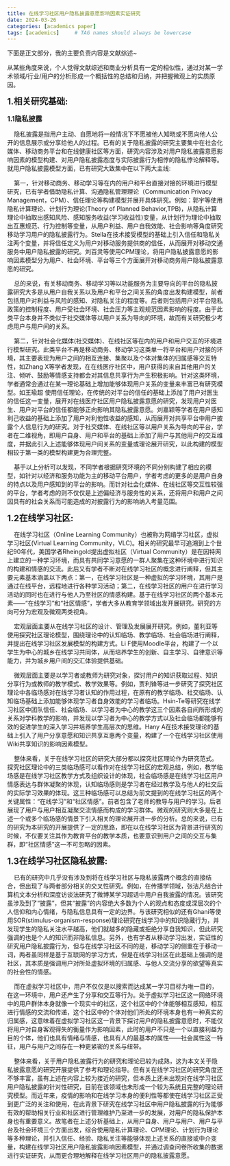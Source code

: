 ```yaml
---
title: 在线学习社区用户隐私披露意愿影响因素实证研究
date: 2024-03-26
categories: [academics paper]
tags: [academics]     # TAG names should always be lowercase
---
```


下面是正文部分，我的主要负责内容是文献综述~

从某些角度来说，个人觉得文献综述和商业分析具有一定的相似性，通过对某一学术领域/行业/用户的分析形成一个概括性的总结和归纳，并把握微观上的实质原因。

<span style="font-size: 20px;font-weight:bold">1.相关研究基础:</span>

<span style="font-size: 16px;font-weight:bold">1.1隐私披露</span>

&nbsp;&nbsp;&nbsp;&nbsp;隐私披露是指用户主动、自愿地将一般情况下不愿被他人知晓或不愿向他人公开的信息展示或分享给他人的过程。已有的关于隐私披露的研究主要集中在社会化媒体、移动商务平台和在线健康社区等方面，研究内容涉及对用户隐私披露意愿影响因素的模型构建、对用户隐私披露态度与实际披露行为相悖的隐私悖论解释等。就用户隐私披露模型方面，已有研究大致集中在以下两大主线:

&nbsp;&nbsp;&nbsp;&nbsp;第一，针对移动商务、移动学习等在内的用户和平台直接对接的环境进行模型研究，已有学者借助隐私计算、沟通隐私管理理论（Communication Privacy Management，CPM）、信任理论等构建模型并展开具体研究。例如：郭宇等使用隐私计算理论、计划行为理论(Theory of Planned Behavior,TPB)，从隐私计算理论中抽取出感知风险、感知服务收益(学习收益性)变量，从计划行为理论中抽取出互惠规范、行为控制等变量，从用户利益、用户自我效能、社会影响等角度研究移动学习用户的隐私披露行为。Stella在技术接受模型的基础上引入信任和隐私关注两个变量，并将信任定义为用户对移动服务提供商的信任，从而展开对移动交通服务中用户隐私披露的研究。刘百灵等使用CPM理论，将用户隐私披露意愿的影响因素模型分为用户、社会环境、平台等三个方面展开对移动商务用户隐私披露意愿的研究。

&nbsp;&nbsp;&nbsp;&nbsp;总的来说，有关移动商务、移动学习等以功能服务为主要导向的平台的隐私披露研究大多是从用户自我关系以及用户和平台之间关系的角度出发构建模型，前者包括用户对利益与风险的感知、对隐私关注的程度等。后者则包括用户对平台隐私政策的控制程度、用户受社会环境、社会压力等主观规范因素影响的程度。由于此类平台本身并不类似于社交媒体等以用户关系为导向的环境，故而有关研究极少考虑用户与用户间的关系。

&nbsp;&nbsp;&nbsp;&nbsp;第二，针对社会化媒体(社交媒体)、在线社区等在内的用户和用户交互的环境进行模型研究。此类平台不再是移动商务、移动学习这类单一将平台和用户对接的环境，其主要表现为用户之间的相互连接、集聚以及个体对集体的归属感等交互特性，如Zhang X等学者发现，在在线医疗社区中，用户获得的来自其他用户的关注、倾听、鼓励等情感支持都会对其信息共享行为产生积极影响。针对这类环境，学者通常会通过在某一理论基础上增加能够体现用户关系的变量来丰富已有研究模型。如王瑜超 使用信任理论，在传统的对平台的信任的基础上添加了用户对医生的信任这一变量，展开对在线医疗社区用户隐私披露意愿的研究，发现用户对医生、用户对平台的信任都能够正向影响其隐私披露意愿。刘嘉颖等学者在用户感知利己收益的基础上添加了用户对利他性收益的感知，从而展开对共享平台中用户披露个人信息行为的研究。对于社交媒体、在线社区等以用户关系为导向的平台，学者在二维视角，即用户自身、用户和平台的基础上添加了用户与其他用户的交互维度，并据此引入上述能够体现用户间关系的变量或理论展开研究，以此构建的模型相较于第一类的模型构建更为合理完整。

&nbsp;&nbsp;&nbsp;&nbsp;基于以上分析可以发现，不同学者根据研究环境的不同分别构建了相应的模型，如针对以经济和服务功能为主的移动平台用户，学者考虑的更多的是用户自身的特点以及用户感知到的平台的影响。而针对社会化媒体、在线社区等交互性较强的平台，学者考虑的则不仅仅是上述偏经济与服务性的关系，还将用户和用户之间因具有的社会关系而可能造成的对披露行为的影响纳入考量范围。

<span style="font-size: 20px;font-weight:bold">1.2在线学习社区:</span>

&nbsp;&nbsp;&nbsp;&nbsp;在线学习社区（Online Learning Community）也被称为网络学习社区，虚拟学习社区(Virtual Learning Community，VLC)。相关的研究最早可追溯到上个世纪90年代，美国学者Rheingold提出虚拟社区（Virtual Community）是在因特网上建立的一种学习环境，而具有共同学习意愿的一群人聚集在这种环境中进行知识的构建和情感的交流。此后又有学者不断对在线学习社区的概念进行阐释，但其主要元素基本涵盖以下两点：第一，在线学习社区是一种虚拟的学习环境，其用户是通过在线平台，远程地进行各种学习活动；第二，在线学习社区的用户在进行学习活动的同时也在进行与他人乃至社区的情感构建。基于在线学习社区的两个基本元素——“在线学习”和“社区情感”，学者大多从教育学领域出发开展研究。研究的方向可分为宏观及微观两类视角。

&nbsp;&nbsp;&nbsp;&nbsp;宏观层面主要从在线学习社区的设计、管理及发展展开研究。例如，董利亚等使用探究社区理论模型，围绕理论中的认知临场、教学临场、社会临场进行阐释，并提出在线学习社区发展模型的构建方式。Li F使用Moodle平台，构建了一个以学生为中心的城乡在线学习共同体，从而培养学生的创新、自主学习、自律意识等能力，并为城乡用户间的交汇体验提供基础。

&nbsp;&nbsp;&nbsp;&nbsp;微观层面主要是以学习者或教师为研究对象，探讨用户的知识获取过程、知识分享行为或教师的教学模式、教学效果等。例如，贾利锋等进一步研究了探究社区理论中各临场感对在线学习者认知的作用过程，在原有的教学临场、社交临场、认知临场基础上添加能够体现学习者自身效能的学习者临场。Hsin-Te等研究在线学习社区中团队信任、社会临场、以学习者为中心的教学这三个因素各自间所形成的关系对学科教学的影响，并发现以学习者为中心的教学方式以及社会临场都能够有效的促进学生的深入学习并培养学生高层次的思维。Hany A在技术接受理论的基础上引入了用户分享意愿和知识共享互惠两个变量，构建了一个在线学习社区使用Wiki共享知识的影响因素模型。

&nbsp;&nbsp;&nbsp;&nbsp;整体来看，关于在线学习社区的研究大部分都以探究社区理论作为研究范式。探究社区理论中的三类临场感可以看作对在线学习社区的宏观总结，例如，教学临场感是在线学习社区教学方式及组织设计的体现，社会临场感是在线学习社区用户情感表达与群体凝聚的体现，认知临场感则是学习者在经过教学及与他人的社交后的实际学习效果的体现。这三种临场感可以总结为前文提到的在线学习社区的两个关键属性：“在线学习”和“社区情感”。前者包含了老师的教导与用户的学习。后者展现了用户与用户相互凝聚交流情感而构成的学习群体。微观的研究则大多是在上述一个或多个临场感的情景下引入相关的理论展开进一步的分析。总的来说，已有的研究为本研究的开展提供了一定的思路，即在以在线学习社区为背景进行研究的时候，不仅要关注其作为教育平台的教学本质，也要意识到用户之间的交互与集群，即“社区情感”这一不可忽略的因素。

<span style="font-size: 20px;font-weight:bold">1.3在线学习社区隐私披露:</span>

&nbsp;&nbsp;&nbsp;&nbsp;已有的研究中几乎没有涉及到将在线学习社区与隐私披露两个概念的直接结合，但出现了与两者部分相关的交叉性研究。例如，在传播学领域，张洁凡结合计算机文本分析和深度访谈法研究了微博某学习超话中用户自我披露的情况。该研究虽涉及到了“披露”，但其“披露”的内容绝大多数为个人的观点和态度或深层次的个人信仰和内心情绪，与隐私信息具有一定的边界。与该研究相似的还有Ghani等使用SOR(stimulus-organism-response)理论研究在线学习中的知识隐藏行为，并发现学生的隐私关注水平越高，他们就越多的隐藏或拒绝分享自我知识，但此研究强调的也是个人的知识而非隐私信息。另外，也有学者从移动学习出发，实证性的研究用户隐私披露行为，但与在线学习社区不同的是，移动学习的侧重在于移动一词，两者虽同样是基于互联网的学习方式，但是在线学习社区在此基础上强调的是社区，其本质是强调用户对所处虚拟环境的归属感、与他人交流分享的欲望等真实的社会性的情感。

&nbsp;&nbsp;&nbsp;&nbsp;而在虚拟学习社区中，用户不仅仅是以搜索而达成某一学习目标为唯一目的，在这一环境中，用户还产生了分享和交互等行为。处于虚拟学习社区这一网络环境中的用户群体本身就像一个现实中的社区，这个社区中的个体能够相互感知，相互进行情感的交流和传递，这个社区中的个体对他们所处的环境本身也有一种真实的归属感，这意味着在虚拟学习社区这一背景下探讨用户的隐私披露意愿时，不能仅将用户对自身客观得失的衡量作为影响因素，此时的用户不只是一个以直接利益为目的个体，他们也具有情绪与情感，也具有人的最基本的属性——社会属性这一特征，用户与用户之间存在一种更紧密的关系与纽带。

&nbsp;&nbsp;&nbsp;&nbsp;整体来看，关于用户隐私披露行为的研究和理论已较为成熟，这为本文关于隐私披露意愿的研究开展提供了参考和理论指导。但有关在线学习社区的研究角度还不够丰富，虽有上述在内容上较为接近的研究，但本质上还未出现对在线学习社区用户隐私披露的针对性研究，目前在该领域也未形成一个较为系统且完整的理论研究模型。而近年来，疫情的影响和在线学习本身的便利性等都使在线学习社区正受到更广泛的关注和使用，在此背景下研究在线学习社区中用户隐私披露的行为能够有效的帮助相关行业和社区进行管理维护乃至进一步的发展，对用户的隐私保护本身也有重要意义。故笔者在上述分析基础上，从用户自身、用户与用户、用户与平台及社会环境三个方面出发，综合使用隐私计算理论、CPM理论、计划行为理论等多种理论，并引入信任、经验、隐私关注等能够体现上述关系的直接或中介变量，构建在线学习社区用户隐私披露影响因素模型，并通过调查问卷所收集的数据进行实证研究，从而更合理地解释在线学习社区用户的隐私披露意愿。
